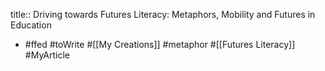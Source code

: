 title:: Driving towards Futures Literacy: Metaphors, Mobility and Futures in Education

- #ffed #toWrite #[[My Creations]] #metaphor #[[Futures Literacy]] #MyArticle